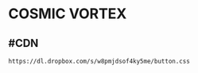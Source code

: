 <h1>COSMIC VORTEX</h1>
<h2>#CDN</h2>
<code>https://dl.dropbox.com/s/w8pmjdsof4ky5me/button.css</code>
